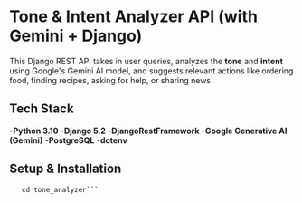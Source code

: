 # Tone & Intent Analyzer API (with Gemini + Django)

This Django REST API takes in user queries, analyzes the **tone** and **intent** using Google's Gemini AI model, and suggests relevant actions like ordering food, finding recipes, asking for help, or sharing news.

## Tech Stack
-**Python 3.10**
-**Django 5.2**
-**DjangoRestFramework**
-**Google Generative AI (Gemini)**
-**PostgreSQL**
-**dotenv**

## Setup & Installation
```git clone https://github.com/17prateek12/tone_analyzer
   cd tone_analyzer```
